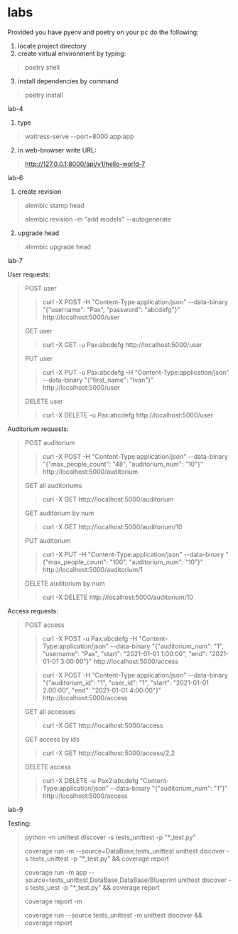 # labs

Provided you have pyenv and poetry on your pc do the following:

1. locate project directory
2. create virtual environment by typing:

> poetry shell

3. install dependencies by command

> poetry install

lab-4

1. type

> waitress-serve --port=8000 app:app

2. in web-browser write URL:

> http://127.0.0.1:8000/api/v1/hello-world-7

lab-6

1. create revision

> alembic stamp head
> 
> alembic revision -m "add models" --autogenerate

2. upgrade head

> alembic upgrade head

lab-7

User requests:
> POST user
>
>> curl -X POST -H "Content-Type:application/json" --data-binary "{\"username\": \"Pax\", \"password\": \"abcdefg\"}" http://localhost:5000/user
>
> GET user
>
>> curl -X GET -u Pax:abcdefg http://localhost:5000/user
>
> PUT user
>
>> curl -X PUT -u Pax:abcdefg -H "Content-Type:application/json" --data-binary "{\"first_name\": \"Ivan\"}" http://localhost:5000/user
>
> DELETE user
>
>> curl -X DELETE -u Pax:abcdefg http://localhost:5000/user


Auditorium requests:
> POST auditorium
> 
>> curl -X POST -H "Content-Type:application/json" --data-binary "{\"max_people_count\": \"48\", \"auditorium_num\": \"10\"}" http://localhost:5000/auditorium
>
> GET all auditoriums
> 
>> curl -X GET http://localhost:5000/auditorium
>
> GET auditorium by num
> 
>> curl -X GET http://localhost:5000/auditorium/10
>
> PUT auditorium
>
>> curl -X PUT -H "Content-Type:application/json" --data-binary "{\"max_people_count\": \"100\", \"auditorium_num\": \"10\"}" http://localhost:5000/auditorium/1
>
> DELETE auditorium by num
>
>> curl -X DELETE http://localhost:5000/auditorium/10

Access requests:
> POST access
> 
>> curl -X POST -u Pax:abcdefg -H "Content-Type:application/json" --data-binary "{\"auditorium_num\": \"1\", \"username\": \"Pax\", \"start\": \"2021-01-01 1:00:00\", \"end\": \"2021-01-01 3:00:00\"}" http://localhost:5000/access
> 
>> curl -X POST -H "Content-Type:application/json" --data-binary "{\"auditorium_id\": \"1\", \"user_id\": \"1\", \"start\": \"2021-01-01 2:00:00\", \"end\": \"2021-01-01 4:00:00\"}" http://localhost:5000/access
> 
> GET all accesses
> 
>> curl -X GET http://localhost:5000/access
>
> GET access by ids
> 
>> curl -X GET http://localhost:5000/access/2,2
> 
> DELETE access
> 
>> curl -X DELETE -u Pax2:abcdefg "Content-Type:application/json" --data-binary "{\"auditorium_num\": \"1\"}" http://localhost:5000/access

lab-9

Testing:

> python -m unittest discover -s tests_unittest -p "*_test.py"
> 
> coverage run -m --source=DataBase,tests_unittest unittest discover -s tests_unittest -p "*_test.py" && coverage report
> 
> 
> coverage run -m app --source=tests_unittest,DataBase,DataBase/Blueprint unittest discover -s tests_uest -p "*_test.py" && coverage report
> 
> coverage report -m
> 
> coverage run --source tests_unittest -m unittest discover && coverage report
